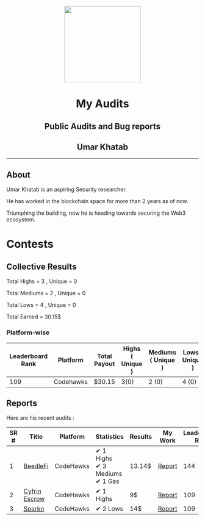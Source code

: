 
<div>
<p align="center">
    <img  src="https://github.com/0xumarkhatab/myGasOptimizationWork/assets/71306738/32bfb132-ed5e-4ad6-88d5-47fe20ff5f03"  height="200" />
</p>

<h1 align="center">My Audits</h1>
<h2 align="center">Public Audits and Bug reports</h2>
<h2 align="center">Umar Khatab</h2>  
<hr/>
</div>


## About

Umar Khatab is an aspiring Security researcher.

He has worked in the blockchain space for more than 2 years as of now.

Triumphing the building, now he is heading towards securing the Web3 ecosystem.


# Contests

## Collective Results

Total Highs = 3 , Unique = 0

Total Mediums = 2 ,  Unique = 0

Total Lows = 4 ,  Unique = 0

Total Earned = 30.15$

### Platform-wise

| Leaderboard Rank | Platform | Total Payout | Highs ( Unique ) | Mediums ( Unique ) | Lows ( Unique ) | Gas|
| --- | -------| -------------- | --- |--- | ------------| -------------|
| 109 | Codehawks | $30.15 | 3(0) | 2 (0) | 4 (0) | 1 |


## Reports

Here are his recent audits :

| SR # |  Title | Platform | Statistics | Results | My Work | Leaderboard Rank
| --- | -------| -------------- | --- |--- | ------------| -------------|
| 1 | [BeedleFi](https://twitter.com/@beedlefi) | CodeHawks | ✔ 1 Highs <br/> ✔ 3 Mediums <br/> ✔ 1 Gas | 13.14$ | [Report]( https://github.com/0xumarkhatab/0xumarkhatab-audits/tree/main/BeedleFi-Aug7)  | 144 |
| 2 | [Cyfrin Escrow ](https://twitter.com/CyfrinAudits) | CodeHawks | ✔ 1 Highs | 9$ | [Report]( https://github.com/0xumarkhatab/0xumarkhatab-audits/tree/main/CyfrinEscrow-Aug5)  | 109 |
| 3 | [Sparkn](https://twitter.com/sparkn_io) | CodeHawks | ✔ 2 Lows | 14$ | [Report](Sparkn_Sep8)  | 109 |



